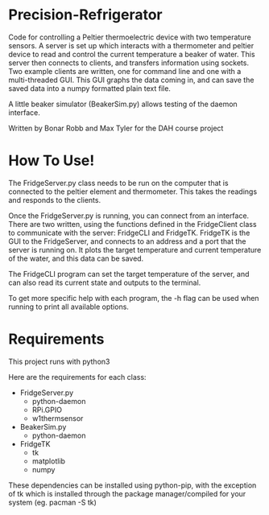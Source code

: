 # Precision-Refrigerator
Code for controlling a Peltier thermoelectric device with two temperature sensors. A server is set up which interacts with a thermometer and peltier device to read and control the current temperature a beaker of water. This server then connects to clients, and transfers information using sockets. Two example clients are written, one for command line and one with a multi-threaded GUI. This GUI graphs the data coming in, and can save the saved data into a numpy formatted plain text file.

A little beaker simulator (BeakerSim.py) allows testing of the daemon interface.

Written by Bonar Robb and Max Tyler for the DAH course project

# How To Use!
The FridgeServer.py class needs to be run on the computer that is connected to the peltier element and thermometer. This takes the readings and responds to the clients. 

Once the FridgeServer.py is running, you can connect from an interface. There are two written, using the functions defined in the FridgeClient class to communicate with the server: FridgeCLI and FridgeTK.
FridgeTK is the GUI to the FridgeServer, and connects to an address and a port that the server is running on. 
It plots the target temperature and current temperature of the water, and this data can be saved. 

The FridgeCLI program can set the target temperature of the server, and can also read its current state and outputs to the terminal. 

To get more specific help with each program, the -h flag can be used when running to print all available options. 

# Requirements
This project runs with python3

Here are the requirements for each class:
- FridgeServer.py
  - python-daemon
  - RPi.GPIO
  - w1thermsensor
- BeakerSim.py
  - python-daemon
- FridgeTK
  - tk
  - matplotlib
  - numpy
  
These dependencies can be installed using python-pip, with the exception of tk which is installed through the package manager/compiled for your system (eg. pacman -S tk)
